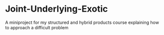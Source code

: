 # Joint-Underlying-Exotic
A miniproject for my structured and hybrid products course explaining how to approach a difficult problem
